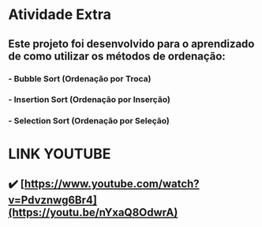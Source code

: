 # **Atividade Extra**
## Este projeto foi desenvolvido para o aprendizado de como utilizar os métodos de ordenação:
### - Bubble Sort (Ordenação por Troca)
### - Insertion Sort (Ordenação por Inserção)
### - Selection Sort (Ordenação por Seleção)

# **LINK YOUTUBE**
## ✔️ [https://www.youtube.com/watch?v=Pdvznwg6Br4](https://youtu.be/nYxaQ8OdwrA)
